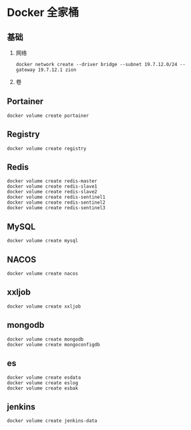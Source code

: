 # Docker 全家桶 

## 基础
1. 网络
    ```shell
   docker network create --driver bridge --subnet 19.7.12.0/24 --gateway 19.7.12.1 zion
    ```
2. 卷
   

## Portainer

```shell
docker volume create portainer
```

## Registry

```shell
docker volume create registry
```


## Redis

```shell
docker volume create redis-master
docker volume create redis-slave1
docker volume create redis-slave2
docker volume create redis-sentinel1
docker volume create redis-sentinel2
docker volume create redis-sentinel3
```

## MySQL

```shell
docker volume create mysql
```


## NACOS

```shell
docker volume create nacos
```


## xxljob

```shell
docker volume create xxljob
```

## mongodb

```shell
docker volume create mongodb
docker volume create mongoconfigdb
```

## es

```shell
docker volume create esdata
docker volume create eslog
docker volume create esbak
```


## jenkins

```shell
docker volume create jenkins-data
```
